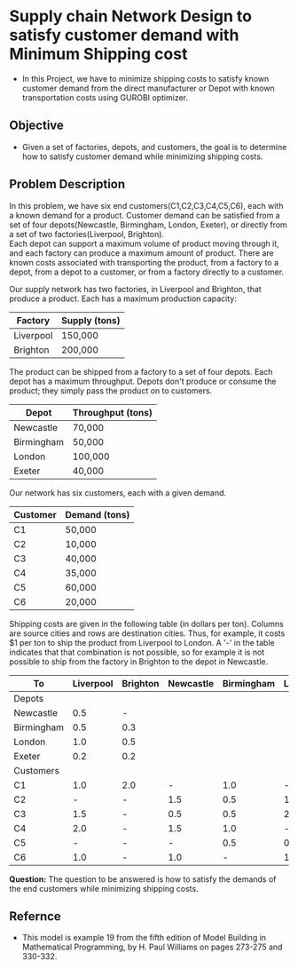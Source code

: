 # Supply chain Network Design to satisfy customer demand with Minimum Shipping cost
- In this Project, we have to minimize shipping costs to satisfy known customer demand from the direct
manufacturer or Depot with known transportation costs using GUROBI optimizer.

## Objective
-  Given a set of factories, depots, and customers, the goal is to determine how to satisfy customer demand while minimizing shipping costs.

## Problem Description

In this problem, we have six end customers(C1,C2,C3,C4,C5,C6), each with a known demand for a product.  Customer demand can be satisfied from a set of four depots(Newcastle, Birmingham, London, Exeter), or directly from a set of two factories(Liverpool, Brighton).  
Each depot can support a maximum volume of product moving through it, and each factory can produce a maximum amount of product.  There are known costs associated with transporting the product, from a factory to a depot, from a depot to a customer, or from a factory directly to a customer.

Our supply network has two factories, in Liverpool and Brighton, that produce a product.  Each has a maximum production capacity:

| Factory | Supply (tons) |
| --- | --- |
| Liverpool | 150,000 |
| Brighton |  200,000 |

The product can be shipped from a factory to a set of four depots.  Each depot has a maximum throughput.  Depots don't produce or consume the product; they simply pass the product on to customers.

| Depot | Throughput (tons) |
| --- | --- |
| Newcastle | 70,000 |
| Birmingham | 50,000 |
| London | 100,000 |
| Exeter | 40,000 |

Our network has six customers, each with a given demand.

| Customer | Demand (tons) |
| --- | --- |
| C1 | 50,000 |
| C2 | 10,000 |
| C3 | 40,000 |
| C4 | 35,000 |
| C5 | 60,000 |
| C6 | 20,000 |

Shipping costs are given in the following table (in dollars per ton).  Columns are source cities and rows are destination cities.  Thus, for example, it costs $1 per ton to ship the product from Liverpool to London.  A '-' in the table indicates that that combination is not possible, so for example it is not possible to ship from the factory in Brighton to the depot in Newcastle.

| To | Liverpool | Brighton | Newcastle | Birmingham | London | Exeter |
| --- | --- | --- | --- | --- | --- | --- |
| Depots |
| Newcastle  | 0.5 |   - |
| Birmingham | 0.5 | 0.3 |
| London     | 1.0 | 0.5 |
| Exeter     | 0.2 | 0.2 |
| Customers |
| C1 | 1.0 | 2.0 |   - | 1.0 |   - |   - |
| C2 |   - |   - | 1.5 | 0.5 | 1.5 |   - |
| C3 | 1.5 |   - | 0.5 | 0.5 | 2.0 | 0.2 |
| C4 | 2.0 |   - | 1.5 | 1.0 |   - | 1.5 |
| C5 |   - |   - |   - | 0.5 | 0.5 | 0.5 |
| C6 | 1.0 |   - | 1.0 |   - | 1.5 | 1.5 |

**Question:** The question to be answered is how to satisfy the demands of the end customers while minimizing shipping costs.



## Refernce
- This model is example 19 from the fifth edition of Model Building in Mathematical Programming, by H. Paul Williams on pages 273-275 and 330-332.

